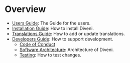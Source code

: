 # Overview

* [Users Guide](./guide/user): The Guide for the users.
* [Installation Guide](./guide/install): How to install Diveni.
* [Translations Guide](./guide/translations): How to add or update translations.
* [Developers Guide](./guide/develop): How to support development.
  * [Code of Conduct](./code_of_conduct) 
  * [Software Architecture](./guide/architecture): Architecture of Diveni.
  * [Testing](./guide/testing): How to test changes.
